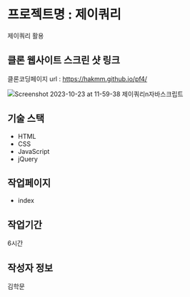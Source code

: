 # 프로젝트명 : 제이쿼리
제이쿼리 활용

## 클론 웹사이트 스크린 샷 링크
클론코딩페이지 url : https://hakmm.github.io/pf4/

![Screenshot 2023-10-23 at 11-59-38 제이쿼리n자바스크립트](https://github.com/hakmm/pf4/assets/142555237/09c5c9ad-d419-4ac9-8e30-e48b9bf5574a)


## 기술 스택
- HTML
- CSS
- JavaScript
- jQuery

## 작업페이지
- index

## 작업기간
6시간

## 작성자 정보
김학문
